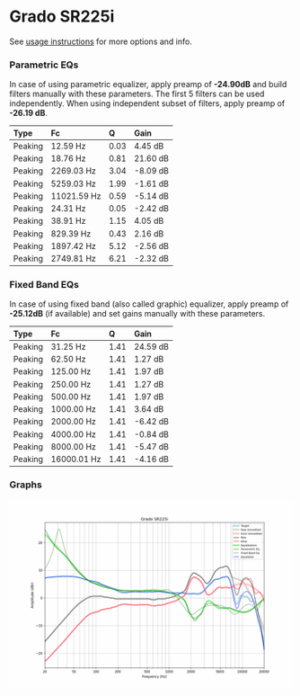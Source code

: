 # Grado SR225i
See [usage instructions](https://github.com/jaakkopasanen/AutoEq#usage) for more options and info.

### Parametric EQs
In case of using parametric equalizer, apply preamp of **-24.90dB** and build filters manually
with these parameters. The first 5 filters can be used independently.
When using independent subset of filters, apply preamp of **-26.19 dB**.

| Type    | Fc          |    Q | Gain     |
|:--------|:------------|:-----|:---------|
| Peaking | 12.59 Hz    | 0.03 | 4.45 dB  |
| Peaking | 18.76 Hz    | 0.81 | 21.60 dB |
| Peaking | 2269.03 Hz  | 3.04 | -8.09 dB |
| Peaking | 5259.03 Hz  | 1.99 | -1.61 dB |
| Peaking | 11021.59 Hz | 0.59 | -5.14 dB |
| Peaking | 24.31 Hz    | 0.05 | -2.42 dB |
| Peaking | 38.91 Hz    | 1.15 | 4.05 dB  |
| Peaking | 829.39 Hz   | 0.43 | 2.16 dB  |
| Peaking | 1897.42 Hz  | 5.12 | -2.56 dB |
| Peaking | 2749.81 Hz  | 6.21 | -2.32 dB |

### Fixed Band EQs
In case of using fixed band (also called graphic) equalizer, apply preamp of **-25.12dB**
(if available) and set gains manually with these parameters.

| Type    | Fc          |    Q | Gain     |
|:--------|:------------|:-----|:---------|
| Peaking | 31.25 Hz    | 1.41 | 24.59 dB |
| Peaking | 62.50 Hz    | 1.41 | 1.27 dB  |
| Peaking | 125.00 Hz   | 1.41 | 1.97 dB  |
| Peaking | 250.00 Hz   | 1.41 | 1.27 dB  |
| Peaking | 500.00 Hz   | 1.41 | 1.97 dB  |
| Peaking | 1000.00 Hz  | 1.41 | 3.64 dB  |
| Peaking | 2000.00 Hz  | 1.41 | -6.42 dB |
| Peaking | 4000.00 Hz  | 1.41 | -0.84 dB |
| Peaking | 8000.00 Hz  | 1.41 | -5.47 dB |
| Peaking | 16000.01 Hz | 1.41 | -4.16 dB |

### Graphs
![](./Grado%20SR225i.png)